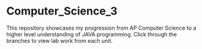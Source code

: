 # Computer_Science_3

This repository showcases my progression from AP Computer Science to a higher level understanding of JAVA programming. Click through the branches to view lab work from each unit.
